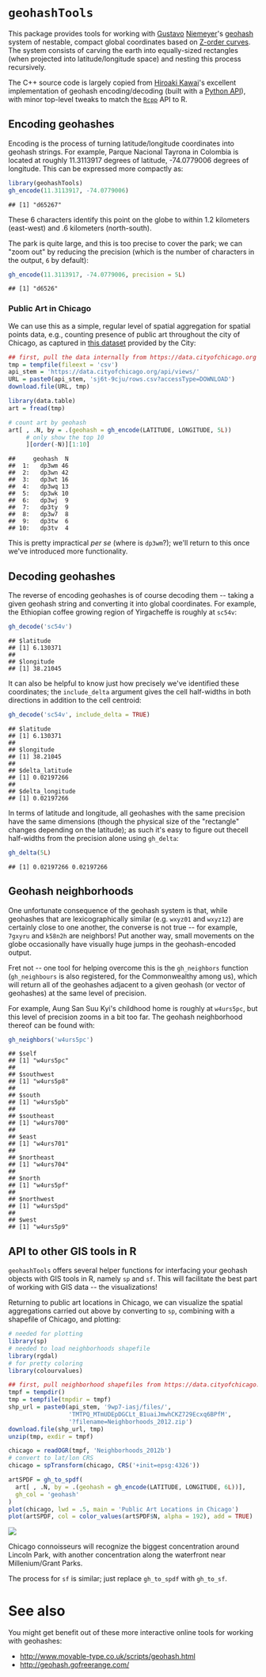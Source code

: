 
`geohashTools`
==============

This package provides tools for working with [Gustavo](https://github.com/niemeyer) [Niemeyer](https://twitter.com/gniemeyer)'s [geohash](https://en.wikipedia.org/wiki/Geohash) system of nestable, compact global coordinates based on [Z-order curves](https://en.wikipedia.org/wiki/Z-order_curve). The system consists of carving the earth into equally-sized rectangles (when projected into latitude/longitude space) and nesting this process recursively.

The C++ source code is largely copied from [Hiroaki Kawai](https://github.com/hkwi)'s excellent implementation of geohash encoding/decoding (built with a [Python API](https://github.com/hkwi/python-geohash)), with minor top-level tweaks to match the [`Rcpp`](http://www.rcpp.org/) API to R.

Encoding geohashes
------------------

Encoding is the process of turning latitude/longitude coordinates into geohash strings. For example, Parque Nacional Tayrona in Colombia is located at roughly 11.3113917 degrees of latitude, -74.0779006 degrees of longitude. This can be expressed more compactly as:

``` r
library(geohashTools)
gh_encode(11.3113917, -74.0779006)
```

    ## [1] "d65267"

These 6 characters identify this point on the globe to within 1.2 kilometers (east-west) and .6 kilometers (north-south).

The park is quite large, and this is too precise to cover the park; we can "zoom out" by reducing the precision (which is the number of characters in the output, `6` by default):

``` r
gh_encode(11.3113917, -74.0779006, precision = 5L)
```

    ## [1] "d6526"

### Public Art in Chicago

We can use this as a simple, regular level of spatial aggregation for spatial points data, e.g., counting presence of public art throughout the city of Chicago, as captured in [this dataset](https://data.cityofchicago.org/Parks-Recreation/Parks-Public-Art/sj6t-9cju) provided by the City:

``` r
## first, pull the data internally from https://data.cityofchicago.org
tmp = tempfile(fileext = 'csv')
api_stem = 'https://data.cityofchicago.org/api/views/'
URL = paste0(api_stem, 'sj6t-9cju/rows.csv?accessType=DOWNLOAD')
download.file(URL, tmp)

library(data.table)
art = fread(tmp)

# count art by geohash
art[ , .N, by = .(geohash = gh_encode(LATITUDE, LONGITUDE, 5L))
     # only show the top 10
     ][order(-N)][1:10]
```

    ##     geohash  N
    ##  1:   dp3wm 46
    ##  2:   dp3wn 42
    ##  3:   dp3wt 16
    ##  4:   dp3wq 13
    ##  5:   dp3wk 10
    ##  6:   dp3wj  9
    ##  7:   dp3ty  9
    ##  8:   dp3w7  8
    ##  9:   dp3tw  6
    ## 10:   dp3tv  4

This is pretty impractical *per se* (where is `dp3wm`?); we'll return to this once we've introduced more functionality.

Decoding geohashes
------------------

The reverse of encoding geohashes is of course decoding them -- taking a given geohash string and converting it into global coordinates. For example, the Ethiopian coffee growing region of Yirgacheffe is roughly at `sc54v`:

``` r
gh_decode('sc54v')
```

    ## $latitude
    ## [1] 6.130371
    ## 
    ## $longitude
    ## [1] 38.21045

It can also be helpful to know just how precisely we've identified these coordinates; the `include_delta` argument gives the cell half-widths in both directions in addition to the cell centroid:

``` r
gh_decode('sc54v', include_delta = TRUE)
```

    ## $latitude
    ## [1] 6.130371
    ## 
    ## $longitude
    ## [1] 38.21045
    ## 
    ## $delta_latitude
    ## [1] 0.02197266
    ## 
    ## $delta_longitude
    ## [1] 0.02197266

In terms of latitude and longitude, all geohashes with the same precision have the same dimensions (though the physical size of the "rectangle" changes depending on the latitude); as such it's easy to figure out thecell half-widths from the precision alone using `gh_delta`:

``` r
gh_delta(5L)
```

    ## [1] 0.02197266 0.02197266

Geohash neighborhoods
---------------------

One unfortunate consequence of the geohash system is that, while geohashes that are lexicographically similar (e.g. `wxyz01` and `wxyz12`) are certainly close to one another, the converse is not true -- for example, `7gxyru` and `k58n2h` are neighbors! Put another way, small movements on the globe occasionally have visually huge jumps in the geohash-encoded output.

Fret not -- one tool for helping overcome this is the `gh_neighbors` function (`gh_neighbours` is also registered, for the Commonwealthy among us), which will return all of the geohashes adjacent to a given geohash (or vector of geohashes) at the same level of precision.

For example, Aung San Suu Kyi's childhood home is roughly at `w4urs5pc`, but this level of precision zooms in a bit too far. The geohash neighborhood thereof can be found with:

``` r
gh_neighbors('w4urs5pc')
```

    ## $self
    ## [1] "w4urs5pc"
    ## 
    ## $southwest
    ## [1] "w4urs5p8"
    ## 
    ## $south
    ## [1] "w4urs5pb"
    ## 
    ## $southeast
    ## [1] "w4urs700"
    ## 
    ## $east
    ## [1] "w4urs701"
    ## 
    ## $northeast
    ## [1] "w4urs704"
    ## 
    ## $north
    ## [1] "w4urs5pf"
    ## 
    ## $northwest
    ## [1] "w4urs5pd"
    ## 
    ## $west
    ## [1] "w4urs5p9"

API to other GIS tools in R
---------------------------

`geohashTools` offers several helper functions for interfacing your geohash objects with GIS tools in R, namely `sp` and `sf`. This will facilitate the best part of working with GIS data -- the visualizations!

Returning to public art locations in Chicago, we can visualize the spatial aggregations carried out above by converting to `sp`, combining with a shapefile of Chicago, and plotting:

``` r
# needed for plotting
library(sp)
# needed to load neighborhoods shapefile
library(rgdal)
# for pretty coloring
library(colourvalues)

## first, pull neighborhood shapefiles from https://data.cityofchicago.org
tmpf = tempdir()
tmp = tempfile(tmpdir = tmpf)
shp_url = paste0(api_stem, '9wp7-iasj/files/', 
                 'TMTPQ_MTmUDEpDGCLt_B1uaiJmwhCKZ729Ecxq6BPfM',
                 '?filename=Neighborhoods_2012.zip')
download.file(shp_url, tmp)
unzip(tmp, exdir = tmpf)

chicago = readOGR(tmpf, 'Neighborhoods_2012b')
# convert to lat/lon CRS
chicago = spTransform(chicago, CRS('+init=epsg:4326'))

artSPDF = gh_to_spdf(
  art[ , .N, by = .(geohash = gh_encode(LATITUDE, LONGITUDE, 6L))],
  gh_col = 'geohash'
)
plot(chicago, lwd = .5, main = 'Public Art Locations in Chicago')
plot(artSPDF, col = color_values(artSPDF$N, alpha = 192), add = TRUE)
```

<img src="README-chicago_plot-1.png" width="\textwidth" />

Chicago connoisseurs will recognize the biggest concentration around Lincoln Park, with another concentration along the waterfront near Millenium/Grant Parks.

The process for `sf` is similar; just replace `gh_to_spdf` with `gh_to_sf`.

See also
========

You might get benefit out of these more interactive online tools for working with geohashes:

-   <http://www.movable-type.co.uk/scripts/geohash.html>
-   <http://geohash.gofreerange.com/>
